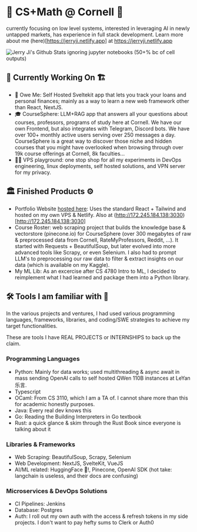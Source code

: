 # 👋 CS+Math @ Cornell 🤗
currently focusing on low level systems, interested in leveraging AI in newly untapped markets, has experience in full stack development. Learn more about me (here)[https://jerryji.netlify.app] at https://jerryji.netlify.app

![Jerry Ji's Github Stats](https://github-readme-stats.vercel.app/api/top-langs/?username=jji-bigg&theme=blueberry&hide_border=false&layout=compact&hide=jupyter%20notebook&theme=github_dark_dimmed) ignoring jupyter notebooks (50+% bc of cell outputs)
## 🧱 Currently Working On 🏗️
- 🏦 Owe Me: Self Hosted Sveltekit app that lets you track your loans and personal finances; mainly as a way to learn a new web framework other than React, NextJS.
- 🎓 CourseSphere: LLM+RAG app that answers all your questions about courses, professors, programs of study here at Cornell. We have our own Frontend, but also integrates with Telegram, Discord bots. We have over 100+ monthly active users serving over 250 messages a day. CourseSphere is a great way to discover those niche and hidden courses that you might have overlooked when browsing through over 19k course offerings at Cornell, 8k faculties...
- 👨‍💻 VPS playground: one stop shop for all my experiments in DevOps engineering, linux deployments, self hosted solutions, and VPN server for my privacy.
## 🏛️ Finished Products ⚙️
- Portfolio Website [hosted here](https://jerryji.netlify.app): Uses the standard React + Tailwind and hosted on my own VPS & Netlify. Also at (http://172.245.184.138:3030)[http://172.245.184.138:3030]
- Course Roster: web scraping project that builds the knowledge base & vectorstore (pinecone.io) for CourseSphere (over 300 megabytes of raw & preprocessed data from Cornell, RateMyProfessors, Reddit, ...). It started with Requests + BeautifulSoup, but later evolved into more advanced tools like Scrapy, or even Selenium. I also had to prompt LLM's to preprocessing our raw data to filter & extract insights on our data (which is available on my Kaggle).
- My ML Lib: As an excercise after CS 4780 Intro to ML, I decided to reimplement what I had learned and package them into a Python library.
## 🛠️ Tools I am familiar with 🧰
In the various projects and ventures, I had used various programming languages, frameworks, libraries, and coding/SWE strategies to achieve my target functionalities.

These are tools I have REAL PROJECTS or INTERNSHIPS to back up the claim.
### Programming Languages
- Python: Mainly for data works; used multithreading & async await in mass sending OpenAI calls to self hosted QWen 110B instances at LeYan 乐言.
- Typescript
- OCaml: From CS 3110, which I am a TA of. I cannot share more than this for academic honestly purposes.
- Java: Every real dev knows this
- Go: Reading the Building Interpreters in Go textbook
- Rust: a quick glance & skim through the Rust Book since everyone is talking about it
### Libraries & Frameworks
- Web Scraping: BeautifulSoup, Scrapy, Selenium
- Web Development: NextJS, SvelteKit, VueJS
- AI/ML related: HuggingFace 🤗!, Pinecone, OpenAI SDK (hot take: langchain is useless, and their docs are confusing)
### Microservices & DevOps Solutions
- CI Pipelines: Jenkins
- Database: Postgres
- Auth: I roll out my own auth with the access & refresh tokens in my side projects. I don't want to pay hefty sums to Clerk or Auth0
<!--
**jji-bigG/jji-bigG** is a ✨ _special_ ✨ repository because its `README.md` (this file) appears on your GitHub profile.

Here are some ideas to get you started:

- 🔭 I’m currently working on ...
- 🌱 I’m currently learning ...
- 👯 I’m looking to collaborate on ...
- 🤔 I’m looking for help with ...
- 💬 Ask me about ...
- 📫 How to reach me: ...
- 😄 Pronouns: ...
- ⚡ Fun fact: ...
-->
